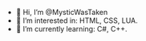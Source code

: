 - 👋 Hi, I’m @MysticWasTaken
- 👀 I’m interested in: HTML, CSS, LUA.
- 🌱 I’m currently learning: C#, C++.

